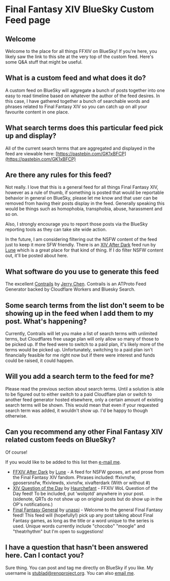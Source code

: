 # Final Fantasy XIV BlueSky Custom Feed page

## Welcome
Welcome to the place for all things FFXIV on BlueSky! If you're here, you likely saw the link to this site at the very top of the custom feed. Here's some Q&A stuff that might be useful.

## What is a custom feed and what does it do?
A custom feed on BlueSky will aggregate a bunch of posts together into one easy to read timeline based on whatever the author of the feed desires. In this case, I have gathered together a bunch of searchable words and phrases related to Final Fantasy XIV so you can catch up on all your favourite content in one place.

## What search terms does this particular feed pick up and display?
All of the current search terms that are aggregated and displayed in the feed are viewable here: [https://pastebin.com/GK1xBFCP](https://pastebin.com/GK1xBFCP)

## Are there any rules for this feed?
Not really. I love that this is a general feed for all things Final Fantasy XIV, however as a rule of thumb, if something is posted that would be reportable behavior in general on BlueSky, please let me know and that user can be removed from having their posts display in the feed. Generally speaking this would be things such as homophobia, transphobia, abuse, harassment and so on.

Also, I strongly encourage you to report those posts via the BlueSky reporting tools as they can take site wide action.

In the future, I am considering filtering out the NSFW content of the feed just to keep it more SFW friendly. There is an [XIV After Dark](https://bsky.app/profile/did:plc:ir4xyboxl2yer3nhq5cgcj32/feed/aaalms5q4svei) feed run by [Lune](https://bsky.app/profile/afterdark.lune.monster) which is a great place for that kind of thing. If I do filter NSFW content out, it'll be posted about here.

## What software do you use to generate this feed
The excellent [Contrails](https://github.com/jcsalterego/Contrails/) by [Jerry Chen](https://github.com/jcsalterego/). Contrails is an ATProto Feed Generator backed by Cloudflare Workers and Bluesky Search.

## Some search terms from the list don't seem to be showing up in the feed when I add them to my post. What's happening?
Currently, Contrails will let you make a list of search terms with unlimited terms, but Cloudflares free usage plan will only allow so many of those to be picked up. If the feed were to switch to a paid plan, it's likely more of the terms would be picked up. Unfortunately, switching to a paid plan isn't financially feasible for me right now but if there were interest and funds could be raised, it could happen.

## Will you add a search term to the feed for me?
Please read the previous section about search terms. Until a solution is able to be figured out to either switch to a paid Cloudflare plan or switch to another feed generator hosted elsewhere, only a certain amount of existing search terms will be shown. This would mean that even if your requested search term was added, it wouldn't show up. I'd be happy to though otherwise.

## Can you recommend any other Final Fantasy XIV related custom feeds on BlueSky?
Of course!

If you would like to be added to this list then [e-mail me](mailto:stuart@renoproject.org).

* [FFXIV After Dark](https://bsky.app/profile/did:plc:ir4xyboxl2yer3nhq5cgcj32/feed/aaalms5q4svei) by [Lune](https://bsky.app/profile/afterdark.lune.monster) - A feed for NSFW gposes, art and prose from the Final Fantasy XIV fandom. Phrases included: ffxivnsfw, gposersnsfw, ffxivlewds, xivnsfw, xivafterdark (With or without #)
* [XIV Question of the Day](https://bsky.app/profile/did:plc:4yr2a4bhxomer7mzpenxf53r/feed/aaaln72hmxura) by [Haurchefant](https://bsky.app/profile/hersheyfont.bsky.social) - FFXIV WoL Question of the Day feed! To be included, put 'wolqotd' anywhere in your post. (sidenote, QRTs do not show up on original posts but do show up in the OP's notifications.)
* [Final Fantasy General](https://bsky.app/profile/did:plc:ie5avn76oe43lsvokl523ydd/feed/aaai3xpxzyz56) by [unaspi](https://bsky.app/profile/unaspi.bsky.social) - Welcome to the general Final Fantasy feed! This feed will (hopefully!) pick up any post talking about Final Fantasy games, as long as the title or a word unique to the series is used. Unique words currently include "chocobo" "moogle" and "theatrhythm" but I'm open to suggestions!

## I have a question that hasn't been answered here. Can I contact you?
Sure thing. You can post and tag me directly on BlueSky if you like. My username is [stublad@renoproject.org](https://bsky.app/profile/stublad.renoproject.org). You can also [email me](mailto:stuart@renoproject.org).


